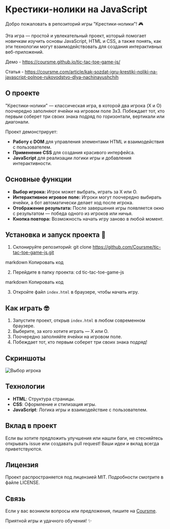 # Крестики-нолики на JavaScript

Добро пожаловать в репозиторий игры "Крестики-нолики"! 🎮

Эта игра — простой и увлекательный проект, который помогает новичкам изучить основы JavaScript, HTML и CSS, а также понять, как эти технологии могут взаимодействовать для создания интерактивных веб-приложений.

Демо - https://coursme.github.io/tic-tac-toe-game-js/

Cтатья - https://coursme.com/article/kak-sozdat-igru-krestiki-noliki-na-javascript-polnoe-rukovodstvo-dlya-nachinayushchih

## О проекте

"Крестики-нолики" — классическая игра, в которой два игрока (X и O) поочередно заполняют ячейки на игровом поле 3x3. Побеждает тот, кто первым соберет три своих знака подряд по горизонтали, вертикали или диагонали.

Проект демонстрирует:
- **Работу с DOM** для управления элементами HTML и взаимодействия с пользователем.
- **Применение CSS** для создания красивого интерфейса.
- **JavaScript** для реализации логики игры и добавления интерактивности.

## Основные функции

- **Выбор игрока:** Игрок может выбрать, играть за X или O.
- **Интерактивное игровое поле:** Игроки могут поочередно выбирать ячейки, а бот автоматически делает ход после игрока.
- **Отображение результата:** После завершения игры появляется окно с результатом — победа одного из игроков или ничья.
- **Кнопка повтора:** Возможность начать игру заново в любой момент.

## Установка и запуск проекта 🚀

1. Склонируйте репозиторий:
git clone https://github.com/Coursme/tic-tac-toe-game-js.git

markdown
Копировать код

2. Перейдите в папку проекта:
cd tic-tac-toe-game-js

markdown
Копировать код

3. Откройте файл `index.html` в браузере, чтобы начать игру.

## Как играть 🤓

1. Запустите проект, открыв `index.html` в любом современном браузере.
2. Выберите, за кого хотите играть — X или O.
3. Поочередно заполняйте ячейки на игровом поле.
4. Побеждает тот, кто первым соберет три своих знака подряд!

## Скриншоты

![Выбор игрока](https://github.com/Coursme/tic-tac-toe-game-js/tree/main/ezgif-4-25f49df4a5.gif)

## Технологии
- **HTML**: Структура страницы.
- **CSS**: Оформление и стилизация игры.
- **JavaScript**: Логика игры и взаимодействие с пользователем.

## Вклад в проект
Если вы хотите предложить улучшения или нашли баги, не стесняйтесь открывать issue или создавать pull request! Ваши идеи и вклад всегда приветствуются.

## Лицензия

Проект распространяется под лицензией MIT. Подробности смотрите в файле LICENSE.

## Связь
Если у вас возникли вопросы или предложения, пишите на [Coursme](https://t.me/coursme).

Приятной игры и удачного обучения! ✨
